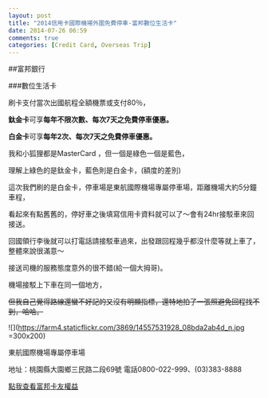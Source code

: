 ```yaml
---
layout: post
title: "2014信用卡國際機場外圍免費停車-富邦數位生活卡"
date: 2014-07-26 06:59
comments: true
categories: [Credit Card, Overseas Trip]
---
```


##富邦銀行

###數位生活卡

刷卡支付當次出國航程全額機票或支付80％，

**鈦金卡**可享**每年不限次數、每次7天之免費停車優惠。** 

**白金卡**可享**每年2次、每次7天之免費停車優惠。**

我和小狐狸都是MasterCard ，但一個是綠色一個是藍色，

理解上綠色的是鈦金卡，藍色則是白金卡，(額度的差別)

這次我們刷的是白金卡，停車場是東航國際機場專屬停車場，距離機場大約5分鐘車程，

看起來有點舊舊的，停好車之後填寫信用卡資料就可以了～會有24hr接駁車來回接送。

回國領行李後就可以打電話請接駁車過來，出發跟回程幾乎都沒什麼等就上車了，整體來說很滿意～

接送司機的服務態度意外的很不錯(給一個大拇哥)。

機場接駁上下車在同一個地方，

~~但我自己覺得路線還蠻不好記的又沒有明顯指標，還特地拍了一張照避免回程找不到，哈哈。~~

![](https://farm4.staticflickr.com/3869/14557531928_08bda2ab4d_n.jpg =300x200)

東航國際機場專屬停車場

地址：桃園縣大園鄉三民路二段69號 電話0800-022-999、(03)383-8888

[點我查看富邦卡友權益](https://www.fubon.com/bank/creditcard/member_rights/001creditCard_100parking01.htm)



